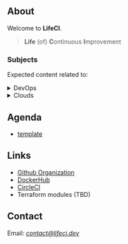 ## About
Welcome to **LifeCI**.
>**Life** (of) **C**ontinuous **I**mprovement

### Subjects
Expected content related to:
<details><summary>DevOps</summary>
<p>

```
- Pipelines
    -  infra
    -  app
-  K8s
    -  EKS
```

</p>
</details>

<details><summary>Clouds</summary>
<p>

- AWS
- Azure

</p>
</details>


## Agenda
- [template](./docs/template)

## Links
- [Github Organization](https://github.com/lifeci)
- [DockerHub](https://hub.docker.com/r/lifeci/)
- [CircleCI](https://circleci.com/gh/lifeci/)
- Terraform modules (TBD)

## Contact
Email: *contact@lifeci.dev*